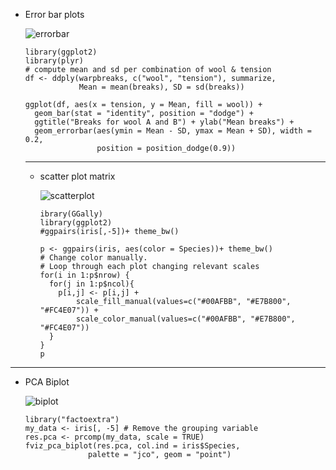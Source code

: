 
- Error bar plots

  ![errorbar](https://camo.githubusercontent.com/b26a5835af5fe4c379f0c5b573373e30a0b7e5ea/68747470733a2f2f7777772e64617461736369656e6365626c6f672e6e65742f706f73742f646174612d76697375616c697a6174696f6e2f626172706c6f745f66696c65732f6669677572652d68746d6c2f756e6e616d65642d6368756e6b2d352d312e706e67)
  ```
  library(ggplot2)
  library(plyr)
  # compute mean and sd per combination of wool & tension
  df <- ddply(warpbreaks, c("wool", "tension"), summarize, 
              Mean = mean(breaks), SD = sd(breaks))

  ggplot(df, aes(x = tension, y = Mean, fill = wool)) +
    geom_bar(stat = "identity", position = "dodge") + 
    ggtitle("Breaks for wool A and B") + ylab("Mean breaks") +
    geom_errorbar(aes(ymin = Mean - SD, ymax = Mean + SD), width = 0.2,
                  position = position_dodge(0.9))
  ```
  ---
  
  - scatter plot matrix
  
    ![scatterplot](https://camo.githubusercontent.com/0cd5764ededf6b98b23f7f181d41a029e74aa832/687474703a2f2f7777772e73746864612e636f6d2f656e676c6973682f73746864612d75706c6f61642f666967757265732f722d67726170686963732d657373656e7469616c732f3030382d706c6f742d6d756c7469766172696174652d636f6e74696e756f75732d646174612d722d67726170686963732d636f6f6b626f6f6b2d616e642d6578616d706c65732d666f722d67726561742d646174612d76697375616c697a6174696f6e2d736361747465722d706c6f742d6d61747269782d62792d67726f7570732d676770616972732d312e706e67)
    ```
    ibrary(GGally)
    library(ggplot2)
    #ggpairs(iris[,-5])+ theme_bw()

    p <- ggpairs(iris, aes(color = Species))+ theme_bw()
    # Change color manually.
    # Loop through each plot changing relevant scales
    for(i in 1:p$nrow) {
      for(j in 1:p$ncol){
        p[i,j] <- p[i,j] + 
            scale_fill_manual(values=c("#00AFBB", "#E7B800", "#FC4E07")) +
            scale_color_manual(values=c("#00AFBB", "#E7B800", "#FC4E07"))  
      }
    }
    p
    ```
---
- PCA Biplot

  ![biplot](https://camo.githubusercontent.com/04233104a781e5886e0c812053e4ba34e68c27e2/687474703a2f2f7777772e73746864612e636f6d2f656e676c6973682f73746864612d75706c6f61642f666967757265732f722d67726170686963732d657373656e7469616c732f3030382d706c6f742d6d756c7469766172696174652d636f6e74696e756f75732d646174612d722d67726170686963732d636f6f6b626f6f6b2d616e642d6578616d706c65732d666f722d67726561742d646174612d76697375616c697a6174696f6e2d7072696e636970616c2d636f6d706f6e656e742d616e616c797369732d312e706e67)
  ```
  library("factoextra")
  my_data <- iris[, -5] # Remove the grouping variable
  res.pca <- prcomp(my_data, scale = TRUE)
  fviz_pca_biplot(res.pca, col.ind = iris$Species,
                palette = "jco", geom = "point")
  ```       
